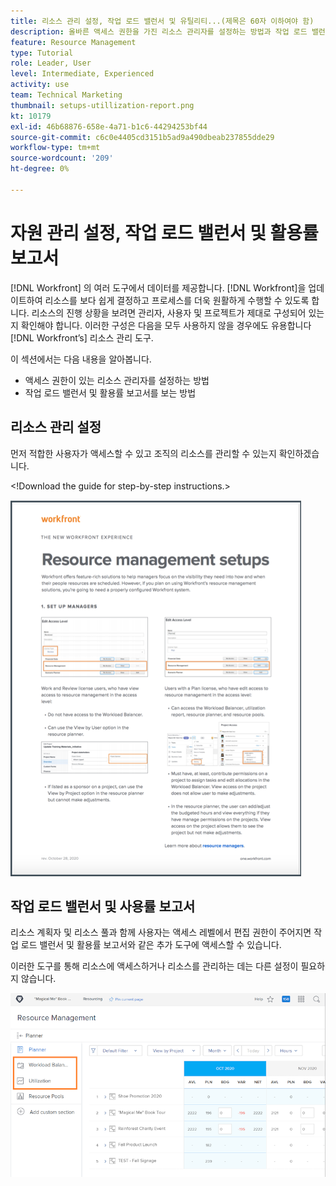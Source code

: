 ```yaml
---
title: 리소스 관리 설정, 작업 로드 밸런서 및 유틸리티...(제목은 60자 이하여야 함)
description: 올바른 액세스 권한을 가진 리소스 관리자를 설정하는 방법과 작업 로드 밸런서 및 사용률 보고서를 보는 방법을 알아봅니다.
feature: Resource Management
type: Tutorial
role: Leader, User
level: Intermediate, Experienced
activity: use
team: Technical Marketing
thumbnail: setups-utillization-report.png
kt: 10179
exl-id: 46b68876-658e-4a71-b1c6-44294253bf44
source-git-commit: c6c0e4405cd3151b5ad9a490dbeab237855dde29
workflow-type: tm+mt
source-wordcount: '209'
ht-degree: 0%

---
```


# 자원 관리 설정, 작업 로드 밸런서 및 활용률 보고서

[!DNL Workfront] 의 여러 도구에서 데이터를 제공합니다. [!DNL Workfront]을 업데이트하여 리소스를 보다 쉽게 결정하고 프로세스를 더욱 원활하게 수행할 수 있도록 합니다. 리소스의 진행 상황을 보려면 관리자, 사용자 및 프로젝트가 제대로 구성되어 있는지 확인해야 합니다. 이러한 구성은 다음을 모두 사용하지 않을 경우에도 유용합니다 [!DNL Workfront’s] 리소스 관리 도구.

이 섹션에서는 다음 내용을 알아봅니다.

* 액세스 권한이 있는 리소스 관리자를 설정하는 방법
* 작업 로드 밸런서 및 활용률 보고서를 보는 방법

## 리소스 관리 설정

먼저 적합한 사용자가 액세스할 수 있고 조직의 리소스를 관리할 수 있는지 확인하겠습니다.

&lt;!Download the guide for step-by-step instructions.&gt;

![리소스 관리 호출기 1대 설정](assets/rm_setup01.png)


## 작업 로드 밸런서 및 사용률 보고서

리소스 계획자 및 리소스 풀과 함께 사용자는 액세스 레벨에서 편집 권한이 주어지면 작업 로드 밸런서 및 활용률 보고서와 같은 추가 도구에 액세스할 수 있습니다.

이러한 도구를 통해 리소스에 액세스하거나 리소스를 관리하는 데는 다른 설정이 필요하지 않습니다.

![사용률 보고서가 있는 작업 로드 밸런서](assets/rm_setup02.png)
